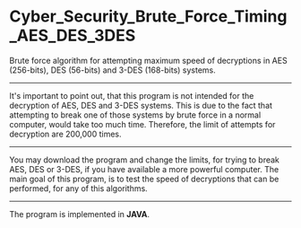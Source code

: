 # Cyber_Security_Brute_Force_Timing_AES_DES_3DES
Brute force algorithm for attempting maximum speed of decryptions in AES (256-bits), DES (56-bits) and 3-DES (168-bits) systems.

---
It's important to point out, that this program is not intended for the decryption of AES, DES and 3-DES systems.
This is due to the fact that attempting to break one of those systems by brute force in a normal computer, would take too much time.
Therefore, the limit of attempts for decryption are 200,000 times.

---
You may download the program and change the limits, for trying to break AES, DES or 3-DES, if you have available a more powerful computer.
The main goal of this program, is to test the speed of decryptions that can be performed, for any of this algorithms.

---
The program is implemented in **JAVA**.
